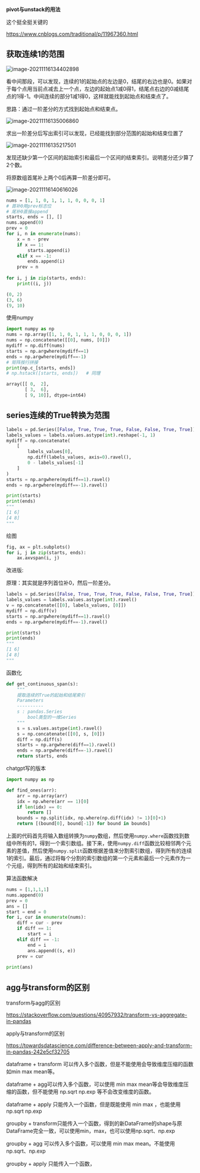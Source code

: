 **pivot与unstack的用法**

这个挺全挺关键的

https://www.cnblogs.com/traditional/p/11967360.html

## 获取连续1的范围

![image-20211116134402898](images/image-20211116134402898.png)

看中间那段，可以发现，连续的1的起始点的左边是0，结尾的右边也是0。如果对于每个点用当前点减去上一个点，左边的起始点1减0得1，结尾点右边的0减结尾点的1得-1。中间连续的部分1减1得0，这样就能找到起始点和结束点了。

思路：通过一阶差分的方式找到起始点和结束点。

![image-20211116135006860](images/image-20211116135006860.png)

求出一阶差分后写出索引可以发现，已经能找到部分范围的起始和结束位置了

![image-20211116135217501](images/image-20211116135217501.png)

发现还缺少第一个区间的起始索引和最后一个区间的结束索引。说明差分还少算了2个数。

将原数组首尾补上两个0后再算一阶差分即可。

![image-20211116140616026](images/image-20211116140616026.png)

```python
nums = [1, 1, 0, 1, 1, 1, 0, 0, 0, 1]
# 首补0用prev标志位
# 尾补0直接append
starts, ends = [], []
nums.append(0)
prev = 0
for i, n in enumerate(nums):
    x = n - prev
    if x == 1:
        starts.append(i)
    elif x == -1:
        ends.append(i)
    prev = n
    
for i, j in zip(starts, ends):
    print((i, j))
```

```python
(0, 2)
(3, 6)
(9, 10)
```

使用numpy

```python
import numpy as np
nums = np.array([1, 1, 0, 1, 1, 1, 0, 0, 0, 1])
nums = np.concatenate([[0], nums, [0]])
mydiff = np.diff(nums)
starts = np.argwhere(mydiff==1)
ends = np.argwhere(mydiff==-1)
# 矩阵按行拼接
print(np.c_[starts, ends])
# np.hstack([starts, ends])   # 同理
```

```python
array([[ 0,  2],
       [ 3,  6],
       [ 9, 10]], dtype=int64)
```



## series连续的True转换为范围

```python
labels = pd.Series([False, True, True, True, False, False, True, True])
labels_values = labels.values.astype(int).reshape(-1, 1)
mydiff = np.concatenate(
    [
        labels_values[0],
        np.diff(labels_values, axis=0).ravel(),
        0 - labels_values[-1]
    ]
)
starts = np.argwhere(mydiff==1).ravel()
ends = np.argwhere(mydiff==-1).ravel()

print(starts)
print(ends)
"""
[1 6]
[4 8]
"""
```

绘图

```python
fig, ax = plt.subplots()
for i, j in zip(starts, ends):
    ax.axvspan(i, j)
```

改进版:

原理：其实就是序列首位补0，然后一阶差分。

```python
labels = pd.Series([False, True, True, True, False, False, True, True])
labels_values = labels.values.astype(int).ravel()
v = np.concatenate([[0], labels_values, [0]])
mydiff = np.diff(v)
starts = np.argwhere(mydiff==1).ravel()
ends = np.argwhere(mydiff==-1).ravel()

print(starts)
print(ends)
"""
[1 6]
[4 8]
"""
```

函数化

```python
def get_continuous_span(s):    
    """ 
    提取连续的True的起始和结尾索引
    Parameters
    ----------
    s : pandas.Series
        bool类型的一维Series
    """
    s = s.values.astype(int).ravel()
    s = np.concatenate([[0], s, [0]])
    diff = np.diff(s)
    starts = np.argwhere(diff==1).ravel()
	ends = np.argwhere(diff==-1).ravel()
    return starts, ends
```

chatgpt写的版本

```python
import numpy as np

def find_ones(arr):
    arr = np.array(arr)
    idx = np.where(arr == 1)[0]
    if len(idx) == 0:
        return []
    bounds = np.split(idx, np.where(np.diff(idx) != 1)[0]+1)
    return [(bound[0], bound[-1]) for bound in bounds]

```

上面的代码首先将输入数组转换为`numpy`数组，然后使用`numpy.where`函数找到数组中所有的1，得到一个索引数组。接下来，使用`numpy.diff`函数比较相邻两个元素的差值，然后使用`numpy.split`函数根据差值来分割索引数组，得到所有的连续1的索引。最后，通过将每个分割的索引数组的第一个元素和最后一个元素作为一个元组，得到所有的起始和结束索引。

算法函数解决

```python
nums = [1,1,1,1]
nums.append(0)
prev = 0
ans = []
start = end = 0
for i, cur in enumerate(nums):
    diff = cur - prev
    if diff == 1:
        start = i
    elif diff == -1:
        end = i
        ans.append((s, e))
    prev = cur
    
print(ans)
```

## agg与transform的区别

transform与agg的区别

https://stackoverflow.com/questions/40957932/transform-vs-aggregate-in-pandas

apply与transform的区别

https://towardsdatascience.com/difference-between-apply-and-transform-in-pandas-242e5cf32705



dataframe + transform 可以传入多个函数，但是不能使用会导致维度压缩的函数如min max mean等。

dataframe + agg可以传入多个函数，可以使用 min max mean等会导致维度压缩的函数，但不能使用 np.sqrt np.exp 等不会改变维度的函数。

dataframe + apply 只能传入一个函数，但是既能使用 min max ，也能使用 np.sqrt np.exp



groupby + transform只能传入一个函数，得到的新DataFrame的shape与原DataFrame完全一致，可以使用min，max，也可以使用np.sqrt、np.exp

groupby + agg 可以传入多个函数，可以使用 min max mean。不能使用 np.sqrt、np.exp

groupby + apply 只能传入一个函数，
